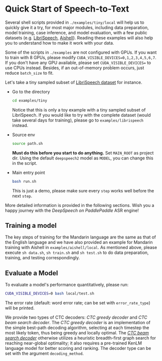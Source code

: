 # Quick Start of Speech-to-Text
Several shell scripts provided in `./examples/tiny/local` will help us to quickly give it a try, for most major modules, including data preparation, model training, case inference, and model evaluation, with a few public datasets (e.g. [LibriSpeech](http://www.openslr.org/12/), [Aishell](http://www.openslr.org/33)). Reading these examples will also help you to understand how to make it work with your data.

Some of the scripts in `./examples` are not configured with GPUs. If you want to train with 8 GPUs, please modify `CUDA_VISIBLE_DEVICES=0,1,2,3,4,5,6,7`. If you don't have any GPU available, please set `CUDA_VISIBLE_DEVICES=` to use CPUs instead. Besides, if an out-of-memory problem occurs, just reduce `batch_size` to fit.

Let's take a tiny sampled subset of [LibriSpeech dataset](http://www.openslr.org/12/) for instance.

- Go to the directory

    ```bash
    cd examples/tiny
    ```
    Notice that this is only a toy example with a tiny sampled subset of LibriSpeech. If you would like to try with the complete dataset (would take several days for training), please go to `examples/librispeech` instead.
- Source env
    ```bash
    source path.sh
    ```
    **Must do this before you start to do anything.**
    Set `MAIN_ROOT` as project dir. Using the default `deepspeech2` model as `MODEL`, you can change this in the script.
- Main entry point
    ```bash
    bash run.sh
    ```
    This is just a demo, please make sure every `step` works well before the next `step`.

More detailed information is provided in the following sections. Wish you a happy journey with the *DeepSpeech on PaddlePaddle* ASR engine!

## Training a model
The key steps of training for the Mandarin language are the same as that of the English language and we have also provided an example for Mandarin training with Aishell in `examples/aishell/local`. As mentioned above, please execute `sh data.sh`, `sh train.sh` and `sh test.sh` to do data preparation, training, and testing correspondingly.

## Evaluate a Model
To evaluate a model's performance quantitatively, please run:
```bash
CUDA_VISIBLE_DEVICES=0 bash local/test.sh
```
The error rate (default: word error rate; can be set with `error_rate_type`) will be printed.

We provide two types of CTC decoders: *CTC greedy decoder* and *CTC beam search decoder*. The *CTC greedy decoder* is an implementation of the simple best-path decoding algorithm, selecting at each timestep the most likely token, thus being greedy and locally optimal. The [*CTC beam search decoder*](https://arxiv.org/abs/1408.2873) otherwise utilizes a heuristic breadth-first graph search for reaching near-global optimality; it also requires a pre-trained KenLM language model for better scoring and ranking. The decoder type can be set with the argument `decoding_method`.
